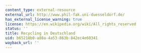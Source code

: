 ```yaml
---
content_type: external-resource
external_url: http://www.phil-fak.uni-duesseldorf.de/
has_external_license_warning: true
license: https://en.wikipedia.org/wiki/All_rights_reserved
status: ''
title: Recycling in Deutschland
uid: b65218b0-a88a-4a53-863b-842ec4e60341
wayback_url: ''
---
```

